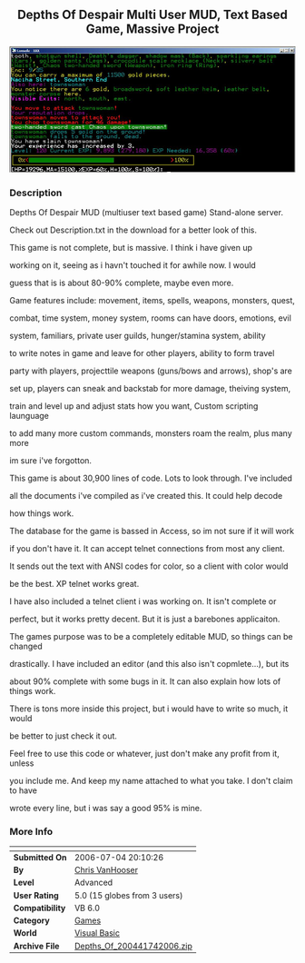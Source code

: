 ﻿<div align="center">

## Depths Of Despair Multi User MUD, Text Based Game, Massive Project

<img src="PIC2006742313318104.JPG">
</div>

### Description

Depths Of Despair MUD (multiuser text based game) Stand-alone server.

Check out Description.txt in the download for a better look of this.

This game is not complete, but is massive. I think i have given up

working on it, seeing as i havn't touched it for awhile now. I would

guess that is is about 80-90% complete, maybe even more.

Game features include: movement, items, spells, weapons, monsters, quest,

combat, time system, money system, rooms can have doors, emotions, evil

system, familiars, private user guilds, hunger/stamina system, ability

to write notes in game and leave for other players, ability to form travel

party with players, projecttile weapons (guns/bows and arrows), shop's are

set up, players can sneak and backstab for more damage, theiving system,

train and level up and adjust stats how you want, Custom scripting launguage

to add many more custom commands, monsters roam the realm, plus many more

im sure i've forgotton.

This game is about 30,900 lines of code. Lots to look through. I've included

all the documents i've compiled as i've created this. It could help decode

how things work.

The database for the game is bassed in Access, so im not sure if it will work

if you don't have it. It can accept telnet connections from most any client.

It sends out the text with ANSI codes for color, so a client with color would

be the best. XP telnet works great.

I have also included a telnet client i was working on. It isn't complete or

perfect, but it works pretty decent. But it is just a barebones applicaiton.

The games purpose was to be a completely editable MUD, so things can be changed

drastically. I have included an editor (and this also isn't copmlete...), but its

about 90% complete with some bugs in it. It can also explain how lots of things work.

There is tons more inside this project, but i would have to write so much, it would

be better to just check it out.

Feel free to use this code or whatever, just don't make any profit from it, unless

you include me. And keep my name attached to what you take. I don't claim to have

wrote every line, but i was say a good 95% is mine.
 
### More Info
 


<span>             |<span>
---                |---
**Submitted On**   |2006-07-04 20:10:26
**By**             |[Chris VanHooser](https://github.com/Planet-Source-Code/PSCIndex/blob/master/ByAuthor/chris-vanhooser.md)
**Level**          |Advanced
**User Rating**    |5.0 (15 globes from 3 users)
**Compatibility**  |VB 6\.0
**Category**       |[Games](https://github.com/Planet-Source-Code/PSCIndex/blob/master/ByCategory/games__1-38.md)
**World**          |[Visual Basic](https://github.com/Planet-Source-Code/PSCIndex/blob/master/ByWorld/visual-basic.md)
**Archive File**   |[Depths\_Of\_200441742006\.zip](https://github.com/Planet-Source-Code/chris-vanhooser-depths-of-despair-multi-user-mud-text-based-game-massive-project__1-65872/archive/master.zip)








